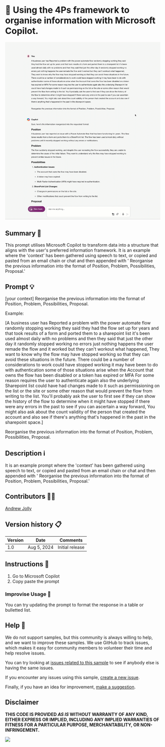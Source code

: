 # 🚀 Using the 4Ps framework to organise information with Microsoft Copilot.

![Demo](./assets/demo.gif)

## Summary 📜

This prompt utilises Microsoft Copilot to transform data into a structure that aligns with the user's preferred information framework.
It is an example where the 'context' has been gathered using speech to text, or copied and pasted from an email chain or chat and then appended with '
Reorganise the previous information into the format of Position, Problem, Possibilities, Proposal.'

## Prompt 💡
[your context] Reorganise the previous information into the format of Position, Problem, Possibilities, Proposal.

Example:

[A business user has Reported a problem with the power automate flow randomly stopping working they said they had the flow set up for years and that took results of a form and ported them to a sharepoint list it's been used almost daily with no problems and then they said that just the other day it randomly stopped working no errors just nothing happens the user remade the flow and it worked but they can't workout what happened, They want to know why the flow may have stopped working so that they can avoid these situations in the future. There could be a number of considerations to work could have stopped working it may have been to do with authentication some of those situations arise when the Account that owns the flow has been disabled or a token has expired or MFA For some reason requires the user to authenticate again also the underlying Sharepoint list could have had changes made to it such as permissioning on the list or the site or some other reason that would prevent the flow from writing to the list. You'll probably ask the user to first see if they can show the history of the flow to determine when it might have stopped if there were any errors in the past to see if you can ascertain a way forward, You might also ask about the count validity of the person that created the account and also see if there's anything that's happened in the past in the sharepoint space.]
 
Reorganise the previous information into the format of Position, Problem, Possibilities, Proposal.

## Description ℹ️

It is an example prompt where the 'context' has been gathered using speech to text, or copied and pasted from an email chain or chat and then appended with '
Reorganise the previous information into the format of Position, Problem, Possibilities, Proposal.'

## Contributors 👨‍💻

[Andrew Jolly](https://www.linkedin.com/in/andrewjolly/)

## Version history 📋

Version|Date|Comments
-------|----|--------
1.0|Aug 5, 2024|Initial release

## Instructions 📝


1. Go to Microsoft Copilot
2. Copy paste the  prompt


### Improvise Usage 🚀

You can try updating the prompt to format the response in a table or bulletted list.


## Help 💁

We do not support samples, but this community is always willing to help, and we want to improve these samples. We use GitHub to track issues, which makes it easy for  community members to volunteer their time and help resolve issues.

You can try looking at [issues related to this sample](https://github.com/pnp/copilot-prompts/issues?q=label%3A%22sample%3A%20YOUR-SAMPLE-NAME%22) to see if anybody else is having the same issues.

If you encounter any issues using this sample, [create a new issue](https://github.com/pnp/copilot-prompts/issues/new).

Finally, if you have an idea for improvement, [make a suggestion](https://github.com/pnp/copilot-prompts/issues/new).

## Disclaimer

**THIS CODE IS PROVIDED *AS IS* WITHOUT WARRANTY OF ANY KIND, EITHER EXPRESS OR IMPLIED, INCLUDING ANY IMPLIED WARRANTIES OF FITNESS FOR A PARTICULAR PURPOSE, MERCHANTABILITY, OR NON-INFRINGEMENT.**

![](https://m365-visitor-stats.azurewebsites.net/SamplesGallery/copilotprompts-m365-information-format-pppp-prompt)

